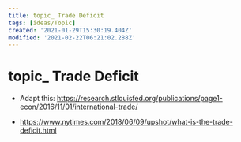 ```yaml
---
title: topic_ Trade Deficit
tags: [ideas/Topic]
created: '2021-01-29T15:30:19.404Z'
modified: '2021-02-22T06:21:02.288Z'
---
```


# topic_ Trade Deficit

- Adapt this: https://research.stlouisfed.org/publications/page1-econ/2016/11/01/international-trade/


- https://www.nytimes.com/2018/06/09/upshot/what-is-the-trade-deficit.html
